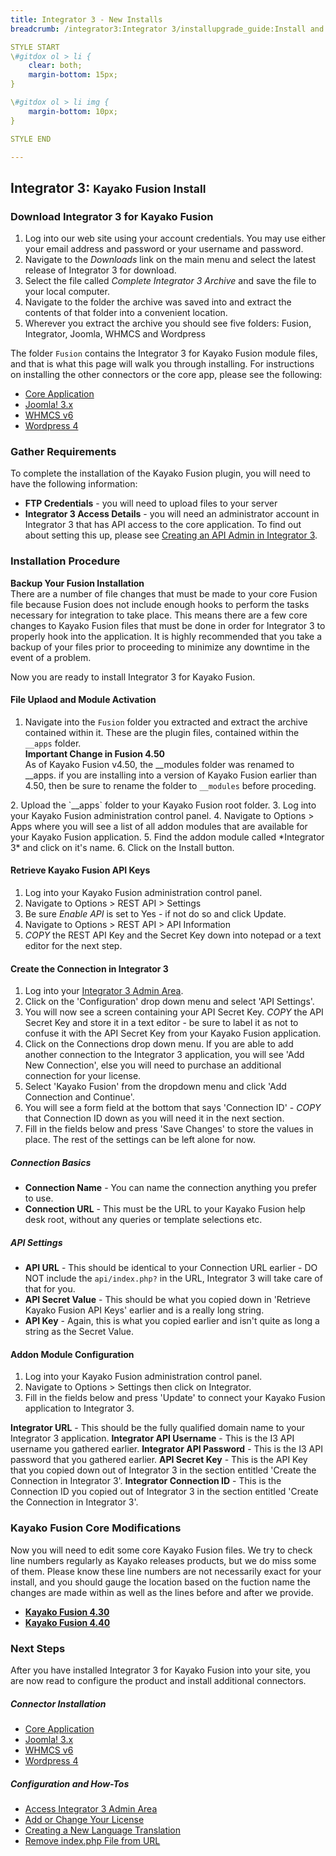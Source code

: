 ```yaml
---
title: Integrator 3 - New Installs
breadcrumb: /integrator3:Integrator 3/installupgrade_guide:Install and Upgrade Guide/newinstalls:New Installs

STYLE START
\#gitdox ol > li {
	clear: both;
	margin-bottom: 15px;
}

\#gitdox ol > li img {
	margin-bottom: 10px;
}

STYLE END

---
```


## Integrator 3: <small>Kayako Fusion Install</small>

### Download Integrator 3 for Kayako Fusion

1.  Log into our web site using your account credentials.  You may use either your email address and password or your username and password.
2.  Navigate to the *Downloads* link on the main menu and select the latest release of Integrator 3 for download.
3.  Select the file called *Complete Integrator 3 Archive* and save the file to your local computer.
4.  Navigate to the folder the archive was saved into and extract the contents of that folder into a convenient location.
5.  Wherever you extract the archive you should see five folders: Fusion, Integrator, Joomla, WHMCS and Wordpress

The folder `Fusion` contains the Integrator 3 for Kayako Fusion module files, and that is what this page will walk you through installing.  For instructions on installing the other connectors or the core app, please see the following:

* [Core Application](integrator3/installupgrade_guide/newinstalls.md)
* [Joomla! 3.x](integrator3/installupgrade_guide/newjoomla3.md)
* [WHMCS v6](integrator3/installupgrade_guide/newwhmcs6.md)
* [Wordpress 4](integrator3/installupgrade_guide/newwordpress4.md)

### Gather Requirements

To complete the installation of the Kayako Fusion plugin, you will need to have the following information:

* **FTP Credentials** - you will need to upload files to your server
* **Integrator 3 Access Details** - you will need an administrator account in Integrator 3 that has API access to the core application.  To find out about setting this up, please see [Creating an API Admin in Integrator 3](integrator3/howtoguides/createi3apiadmin.md).

### Installation Procedure

<div class="alert alert-danger"><strong>Backup Your Fusion Installation</strong><br />
There are a number of file changes that must be made to your core Fusion file because Fusion does not include enough hooks to perform the tasks necessary for integration to take place.  This means there are a few core changes to Kayako Fusion files that must be done in order for Integrator 3 to properly hook into the application.  It is highly recommended that you take a backup of your files prior to proceeding to minimize any downtime in the event of a problem.
</div>

Now you are ready to install Integrator 3 for Kayako Fusion.

#### File Uplaod and Module Activation

1. Navigate into the `Fusion` folder you extracted and extract the archive contained within it.  These are the plugin files, contained within the `__apps` folder.<div class="alert alert-info"><strong>Important Change in Fusion 4.50</strong><br />
As of Kayako Fusion v4.50, the __modules folder was renamed to __apps.  if you are installing into a version of Kayako Fusion earlier than 4.50, then be sure to rename the folder to `__modules` before proceding.
</div>
2. Upload the `__apps` folder to your Kayako Fusion root folder.
3. Log into your Kayako Fusion administration control panel.
4. Navigate to Options > Apps where you will see a list of all addon modules that are available for your Kayako Fusion application.
5. Find the addon module called *Integrator 3* and click on it's name.
6. Click on the Install button.

#### Retrieve Kayako Fusion API Keys

1. Log into your Kayako Fusion administration control panel.
2. Navigate to Options > REST API > Settings
3. Be sure *Enable API* is set to Yes - if not do so and click Update.
4. Navigate to Options > REST API > API Information
5. *COPY* the REST API Key and the Secret Key down into notepad or a text editor for the next step.

#### Create the Connection in Integrator 3

1. Log into your [Integrator 3 Admin Area](integrator3/howtoguides/accessadminarea.md).
2. Click on the 'Configuration' drop down menu and select 'API Settings'.
3. You will now see a screen containing your API Secret Key.  *COPY* the API Secret Key and store it in a text editor - be sure to label it as not to confuse it with the API Secret Key from your Kayako Fusion application.
4. Click on the Connections drop down menu.  If you are able to add another connection to the Integrator 3 application, you will see 'Add New Connection', else you will need to purchase an additional connection for your license.
5. Select 'Kayako Fusion' from the dropdown menu and click 'Add Connection and Continue'.
6. You will see a form field at the bottom that says 'Connection ID' - *COPY* that Connection ID down as you will need it in the next section.
7. Fill in the fields below and press 'Save Changes' to store the values in place.  The rest of the settings can be left alone for now.

##### Connection Basics

* **Connection Name** - You can name the connection anything you prefer to use.
* **Connection URL** - This must be the URL to your Kayako Fusion help desk root, without any queries or template selections etc.

##### API Settings

* **API URL** - This should be identical to your Connection URL earlier - DO NOT include the `api/index.php?` in the URL, Integrator 3 will take care of that for you.
* **API Secret Value** - This should be what you copied down in 'Retrieve Kayako Fusion API Keys' earlier and is a really long string.
* **API Key** - Again, this is what you copied earlier and isn't quite as long a string as the Secret Value.
  

#### Addon Module Configuration

1. Log into your Kayako Fusion administration control panel.
2. Navigate to Options > Settings then click on Integrator.
3. Fill in the fields below and press 'Update' to connect your Kayako Fusion application to Integrator 3.

**Integrator URL** - This should be the fully qualified domain name to your Integrator 3 application.
**Integrator API Username** - This is the I3 API username you gathered earlier.
**Integrator API Password** - This is the I3 API password that you gathered earlier.
**API Secret Key** - This is the API Key that you copied down out of Integrator 3 in the section entitled 'Create the Connection in Integrator 3'.
**Integrator Connection ID** - This is the Connection ID you copied out of Integrator 3 in the section entitled 'Create the Connection in Integrator 3'.

### Kayako Fusion Core Modifications

Now you will need to edit some core Kayako Fusion files.  We try to check line numbers regularly as Kayako releases products, but we do miss some of them.  Please know these line numbers are not necessarily exact for your install, and you should gauge the location based on the fuction name the changes are made within as well as the lines before and after we provide.

* **[Kayako Fusion 4.30](integrator3/fusionfilechanges/430.md)**
* **[Kayako Fusion 4.40](integrator3/fusionfilechanges/440.md)**


### Next Steps

After you have installed Integrator 3 for Kayako Fusion into your site, you are now read to configure the product and install additional connectors.

##### Connector Installation

* [Core Application](integrator3/installupgrade_guide/newinstalls.md)
* [Joomla! 3.x](integrator3/installupgrade_guide/newjoomla3.md)
* [WHMCS v6](integrator3/installupgrade_guide/newwhmcs6.md)
* [Wordpress 4](integrator3/installupgrade_guide/newwordpress4.md)

##### Configuration and How-Tos

* [Access Integrator 3 Admin Area](integrator3/howtoguides/accessadminarea.md)
* [Add or Change Your License](integrator3/howtoguides/licensechange.md)
* [Creating a New Language Translation](integrator3/howtoguides/createnewlanguage.md)
* [Remove index.php File from URL](integrator3/howtoguides/removeindexfile.md)